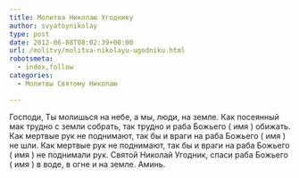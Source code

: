 ```yaml
---
title: Молитва Николаю Угоднику
author: svyatoynikolay
type: post
date: 2012-06-08T08:02:39+00:00
url: /molitvy/molitva-nikolayu-ugodniku.html
robotsmeta:
  - index,follow
categories:
  - Молитвы Святому Николаю

---
```

Господи, Ты молишься на небе, а мы, люди, на земле. <!--more-->Как посеянный мак трудно с земли собрать, так трудно и раба Божьего ( имя ) обижать. Как мертвые рук не поднимают, так бы и враги на раба Божьего ( имя ) не шли. Как мертвые рук не поднимают, так бы и враги на раба Божьего ( имя ) не поднимали рук. Святой Николай Угодник, спаси раба Божьего ( имя ) в воде, в огне и на земле. Аминь.